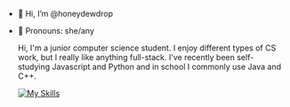 - 👋 Hi, I’m @honeydewdrop
- 👤 Pronouns: she/any

  Hi, I'm a junior computer science student. I enjoy different types of CS
  work, but I really like anything full-stack. I've recently been self-studying Javascript and Python and in school I commonly use
  Java and C++.
  
  [![My Skills](https://skillicons.dev/icons?i=js,html,css,py,java,cp,cs,react,vite,nodejs,django,npm,postman,matlab,mongodb,git,unity,figma)](https://skillicons.dev)
<!---
honeydewdrop/honeydewdrop is a ✨ special ✨ repository because its `README.md` (this file) appears on your GitHub profile.
You can click the Preview link to take a look at your changes.
--->
